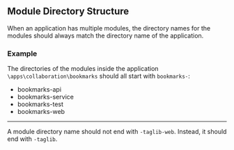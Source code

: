 ## Module Directory Structure

When an application has multiple modules, the directory names for the modules
should always match the directory name of the application.

### Example

The directories of the modules inside the application ```
\apps\collaboration\bookmarks``` should all start with
```bookmarks-```:

* bookmarks-api
* bookmarks-service
* bookmarks-test
* bookmarks-web

---

A module directory name should not end with ```-taglib-web```. Instead,
it should end with ```-taglib```.